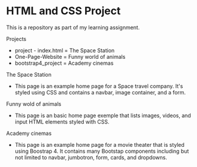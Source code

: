 # HTML and CSS Project
 This is a repository as part of my learning assignment.
 
 Projects
 - project - index.html = The Space Station
 - One-Page-Website = Funny world of animals 
 - bootstrap4_project = Academy cinemas

The Space Station
 - This page is an example home page for a Space travel company. It's styled using CSS and contains a navbar, image container, and a form.

Funny wold of animals
 - This page is an basic home page exemple that lists images, videos, and input HTML elements styled with CSS.  

Academy cinemas
 - This page is an example home page for a movie theater that is styled using Boostrap 4. It contains many Bootstap components including but not limited to navbar, jumbotron, form, cards, and dropdowns.


